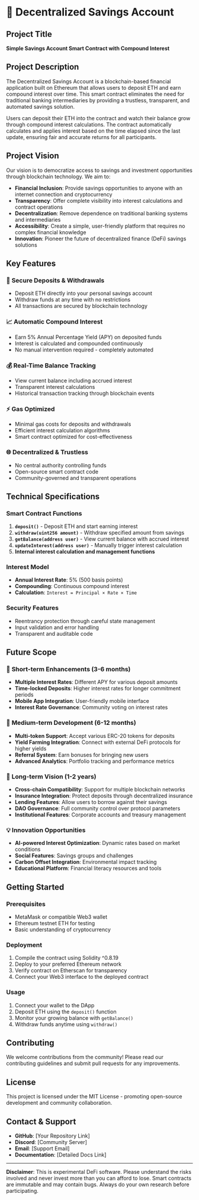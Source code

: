 # 🏦 Decentralized Savings Account

## Project Title
**Simple Savings Account Smart Contract with Compound Interest**

## Project Description
The Decentralized Savings Account is a blockchain-based financial application built on Ethereum that allows users to deposit ETH and earn compound interest over time. This smart contract eliminates the need for traditional banking intermediaries by providing a trustless, transparent, and automated savings solution.

Users can deposit their ETH into the contract and watch their balance grow through compound interest calculations. The contract automatically calculates and applies interest based on the time elapsed since the last update, ensuring fair and accurate returns for all participants.

## Project Vision
Our vision is to democratize access to savings and investment opportunities through blockchain technology. We aim to:

- **Financial Inclusion**: Provide savings opportunities to anyone with an internet connection and cryptocurrency
- **Transparency**: Offer complete visibility into interest calculations and contract operations
- **Decentralization**: Remove dependence on traditional banking systems and intermediaries
- **Accessibility**: Create a simple, user-friendly platform that requires no complex financial knowledge
- **Innovation**: Pioneer the future of decentralized finance (DeFi) savings solutions

## Key Features

### 🔐 **Secure Deposits & Withdrawals**
- Deposit ETH directly into your personal savings account
- Withdraw funds at any time with no restrictions
- All transactions are secured by blockchain technology

### 📈 **Automatic Compound Interest**
- Earn 5% Annual Percentage Yield (APY) on deposited funds
- Interest is calculated and compounded continuously
- No manual intervention required - completely automated

### 💰 **Real-Time Balance Tracking**
- View current balance including accrued interest
- Transparent interest calculations
- Historical transaction tracking through blockchain events

### ⚡ **Gas Optimized**
- Minimal gas costs for deposits and withdrawals
- Efficient interest calculation algorithms
- Smart contract optimized for cost-effectiveness

### 🌐 **Decentralized & Trustless**
- No central authority controlling funds
- Open-source smart contract code
- Community-governed and transparent operations

## Technical Specifications

### Smart Contract Functions
1. **`deposit()`** - Deposit ETH and start earning interest
2. **`withdraw(uint256 amount)`** - Withdraw specified amount from savings
3. **`getBalance(address user)`** - View current balance with accrued interest
4. **`updateInterest(address user)`** - Manually trigger interest calculation
5. **Internal interest calculation and management functions**

### Interest Model
- **Annual Interest Rate**: 5% (500 basis points)
- **Compounding**: Continuous compound interest
- **Calculation**: `Interest = Principal × Rate × Time`

### Security Features
- Reentrancy protection through careful state management
- Input validation and error handling
- Transparent and auditable code

## Future Scope

### 🚀 **Short-term Enhancements (3-6 months)**
- **Multiple Interest Rates**: Different APY for various deposit amounts
- **Time-locked Deposits**: Higher interest rates for longer commitment periods
- **Mobile App Integration**: User-friendly mobile interface
- **Interest Rate Governance**: Community voting on interest rates

### 🌟 **Medium-term Development (6-12 months)**
- **Multi-token Support**: Accept various ERC-20 tokens for deposits
- **Yield Farming Integration**: Connect with external DeFi protocols for higher yields
- **Referral System**: Earn bonuses for bringing new users
- **Advanced Analytics**: Portfolio tracking and performance metrics

### 🔮 **Long-term Vision (1-2 years)**
- **Cross-chain Compatibility**: Support for multiple blockchain networks
- **Insurance Integration**: Protect deposits through decentralized insurance
- **Lending Features**: Allow users to borrow against their savings
- **DAO Governance**: Full community control over protocol parameters
- **Institutional Features**: Corporate accounts and treasury management

### 💡 **Innovation Opportunities**
- **AI-powered Interest Optimization**: Dynamic rates based on market conditions
- **Social Features**: Savings groups and challenges
- **Carbon Offset Integration**: Environmental impact tracking
- **Educational Platform**: Financial literacy resources and tools

## Getting Started

### Prerequisites
- MetaMask or compatible Web3 wallet
- Ethereum testnet ETH for testing
- Basic understanding of cryptocurrency

### Deployment
1. Compile the contract using Solidity ^0.8.19
2. Deploy to your preferred Ethereum network
3. Verify contract on Etherscan for transparency
4. Connect your Web3 interface to the deployed contract

### Usage
1. Connect your wallet to the DApp
2. Deposit ETH using the `deposit()` function
3. Monitor your growing balance with `getBalance()`
4. Withdraw funds anytime using `withdraw()`

## Contributing
We welcome contributions from the community! Please read our contributing guidelines and submit pull requests for any improvements.

## License
This project is licensed under the MIT License - promoting open-source development and community collaboration.

## Contact & Support
- **GitHub**: [Your Repository Link]
- **Discord**: [Community Server]
- **Email**: [Support Email]
- **Documentation**: [Detailed Docs Link]

---

**Disclaimer**: This is experimental DeFi software. Please understand the risks involved and never invest more than you can afford to lose. Smart contracts are immutable and may contain bugs. Always do your own research before participating.

